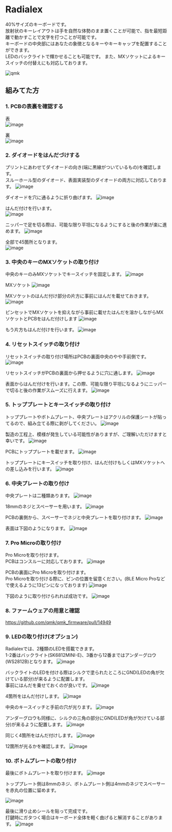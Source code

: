 # Radialex

40%サイズのキーボードです。  
放射状のキーレイアウトは手を自然な体勢のまま置くことが可能で、指を最短距離で動かすことで文字を打つことが可能です。  
キーボードの中央部にはあなたの象徴となるキーやキーキャップを配置することができます。  
LEDのバックライトで輝かせることも可能です。
また、MXソケットによるキースイッチの付替えにも対応しております。

![qmk](https://github.com/takashicompany/radialex/blob/master/images/01.jpg?raw=true)

## 組みてた方

### 1. PCBの表裏を確認する

表  
![image](https://github.com/takashicompany/radialex/blob/master/images/build/IMG_8285.jpg?raw=true)

裏  
![image](https://github.com/takashicompany/radialex/blob/master/images/build/IMG_8288.jpg?raw=true)

### 2. ダイオードをはんだづけする

プリントにあわせてダイオードの向き(端に黒線がついているもの)を確認します。  
スルーホール型のダイオード、表面実装型のダイオードの両方に対応しております。
![image](https://github.com/takashicompany/radialex/blob/master/images/build/IMG_8291.jpg?raw=true)

ダイオードを穴に通るように折り曲げます。
![image](https://github.com/takashicompany/radialex/blob/master/images/build/IMG_8293.jpg?raw=true)

はんだ付けを行います。  
![image](https://github.com/takashicompany/radialex/blob/master/images/build/IMG_8295.jpg?raw=true)

ニッパーで足を切る際は、可能な限り平坦になるようにすると後の作業が楽に進めます。
![image](https://github.com/takashicompany/radialex/blob/master/images/build/IMG_8296.jpg?raw=true)

全部で45箇所となります。  
![image](https://github.com/takashicompany/radialex/blob/master/images/build/IMG_8298.jpg?raw=true)

### 3. 中央のキーのMXソケットの取り付け

中央のキーのみMXソケットでキースイッチを固定します。
![image](https://github.com/takashicompany/radialex/blob/master/images/build/IMG_8299.jpg?raw=true)

MXソケット
![image](https://github.com/takashicompany/radialex/blob/master/images/build/IMG_8302.jpg?raw=true)

MXソケットのはんだ付け部分の片方に事前にはんだを載せておきます。
![image](https://github.com/takashicompany/radialex/blob/master/images/build/IMG_8301.jpg?raw=true)

ピンセットでMXソケットを抑えながら事前に載せたはんだを溶かしながらMXソケットとPCBをはんだ付けします
![image](https://github.com/takashicompany/radialex/blob/master/images/build/IMG_8304.jpg?raw=true)

もう片方もはんだ付けを行います。
![image](https://github.com/takashicompany/radialex/blob/master/images/build/IMG_8305.jpg?raw=true)

### 4. リセットスイッチの取り付け

リセットスイッチの取り付け場所はPCBの裏面中央のやや手前側です。
![image](https://github.com/takashicompany/radialex/blob/master/images/build/IMG_8307.jpg?raw=true)

リセットスイッチがPCBの裏面から押せるように穴に通します。
![image](https://github.com/takashicompany/radialex/blob/master/images/build/IMG_8308.jpg?raw=true)

表面からはんだ付けを行います。この際、可能な限り平坦になるようにニッパーで切ると後の作業がスムーズに行えます。
![image](https://github.com/takashicompany/radialex/blob/master/images/build/IMG_8310.jpg?raw=true)


### 5. トッププレートとキースイッチの取り付け

トッププレートやボトムプレート、中央プレートはアクリルの保護シートが貼ってるので、組み立てる際に剥がしてください。
![image](https://github.com/takashicompany/radialex/blob/master/images/build/IMG_8311.jpg?raw=true)

製造の工程上、模様が発生している可能性がありますが、ご理解いただけますと幸いです。
![image](https://github.com/takashicompany/radialex/blob/master/images/build/IMG_8314.jpg?raw=true)

PCBにトッププレートを載せます。
![image](https://github.com/takashicompany/radialex/blob/master/images/build/IMG_8317.jpg?raw=true)

トッププレートにキースイッチを取り付け、はんだ付けもしくはMXソケットへの差し込みを行います。
![image](https://github.com/takashicompany/radialex/blob/master/images/build/IMG_8318.jpg?raw=true)

### 6. 中央プレートの取り付け

中央プレートは二種類あります。
![image](https://github.com/takashicompany/radialex/blob/master/images/build/IMG_8316.jpg?raw=true)

18mmのネジとスペーサーを用います。
![image](https://github.com/takashicompany/radialex/blob/master/images/build/IMG_8507.jpg?raw=true)

PCBの裏側から、スペーサーでネジと中央プレートを取り付けます。
![image](https://github.com/takashicompany/radialex/blob/master/images/build/IMG_8508.jpg?raw=true)

表面は下図のようになります。
![image](https://github.com/takashicompany/radialex/blob/master/images/build/IMG_8494.jpg?raw=true)

### 7. Pro Microの取り付け

Pro Microを取り付けます。  
PCBはコンスルーに対応しております。
![image](https://github.com/takashicompany/radialex/blob/master/images/build/IMG_8498.jpg?raw=true)

PCBの裏面にPro Microを取り付けます。  
Pro Microを取り付ける際に、ピンの位置を留意ください。(BLE Micro Proなどで使えるように13ピンになっております)
![image](https://github.com/takashicompany/radialex/blob/master/images/build/IMG_8499.jpg?raw=true)

下図のように取り付けられれば成功です。
![image](https://github.com/takashicompany/radialex/blob/master/images/build/IMG_8500.jpg?raw=true)

### 8. ファームウェアの用意と確認

https://github.com/qmk/qmk_firmware/pull/14949

### 9. LEDの取り付け(オプション)

Radialexでは、2種類のLEDを搭載できます。  
1-2番はバックライト(SK6812MINI-E)、3番から12番まではアンダーグロウ(WS2812B)となります。
![image](https://github.com/takashicompany/radialex/blob/master/images/build/IMG_8323.jpg?raw=true)

バックライトのLEDを付ける際はシルクで塗られたところにGND(LEDの角が欠けている部分)が来るように配置します。  
事前にはんだを乗せておくのが良いです。
![image](https://github.com/takashicompany/radialex/blob/master/images/build/IMG_8324.jpg?raw=true)

4箇所をはんだ付けします。
![image](https://github.com/takashicompany/radialex/blob/master/images/build/IMG_8325.jpg?raw=true)

中央のキースイッチと手前の穴が光ります。
![image](https://github.com/takashicompany/radialex/blob/master/images/build/IMG_8326.jpg?raw=true)

アンダーグロウも同様に、シルクの三角の部分にGND(LEDが角が欠けている部分)が来るように配置します。
![image](https://github.com/takashicompany/radialex/blob/master/images/build/IMG_8334.jpg?raw=true)

同じく4箇所をはんだ付けします。
![image](https://github.com/takashicompany/radialex/blob/master/images/build/IMG_8335.jpg?raw=true)

12箇所が光るかを確認します。
![image](https://github.com/takashicompany/radialex/blob/master/images/build/IMG_8518.jpg?raw=true)

### 10. ボトムプレートの取り付け

最後にボトムプレートを取り付けます。
![image](https://github.com/takashicompany/radialex/blob/master/images/build/IMG_8312.jpg?raw=true)

トッププレート側は8mmのネジ、ボトムプレート側は4mmのネジでスペーサーを赤丸の位置に留めます。

![image](https://github.com/takashicompany/radialex/blob/master/images/build/IMG_8515b.jpg?raw=true)

最後に滑り止めシールを貼って完成です。  
打鍵時にガタつく場合はキーボード全体を軽く曲げると解消することがあります。
![image](https://github.com/takashicompany/radialex/blob/master/images/build/IMG_8516.jpg?raw=true)
